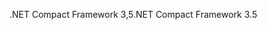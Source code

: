 <span data-ttu-id="45c06-101">.NET Compact Framework 3,5</span><span class="sxs-lookup"><span data-stu-id="45c06-101">.NET Compact Framework 3.5</span></span>